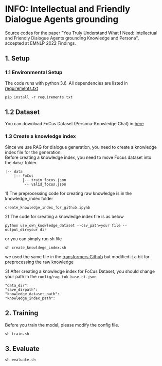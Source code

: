 # INFO: Intellectual and Friendly Dialogue Agents grounding
Source codes for the paper "You Truly Understand What I Need: Intellectual and Friendly Dialogue Agents grounding Knowledge and Persona", accepted at EMNLP 2022 Findings.



## 1. Setup

### 1.1 Environmental Setup
The code runs with python 3.6.
All dependencies are listed in [requirements.txt](INFO_final/INFO/requirements.txt)

`pip install -r requirements.txt`

## 1.2 Dataset
You can download FoCus Dataset (Persona-Knowledge Chat) in [here](https://github.com/pkchat-focus/FoCus)

### 1.3 Create a knowledge index
Since we use RAG for dialogue generation, you need to create a knowledge index file for the generation.  
Before creating a knowledge index, you need to move Focus dataset into the `data/` folder.
```
|-- data
    |-- FoCus
        |-- train_focus.json
        `-- valid_focus.json
```

1\) The preprocessing code for creating raw knowledge is in the knowledge_index folder
```
create_knowledge_index_for_github.ipynb
```
2\) The code for creating a knowledge index file is as below
```
python use_own_knowledge_dataset --csv_path=your file --output_dir=your dir
```
or you can simply run sh file
```
sh create_knowldege_index.sh
```

we used the same file in the [transformers Github](https://github.com/huggingface/transformers/blob/main/examples/research_projects/rag/use_own_knowledge_dataset.py) but modified it a bit for preprocessing the raw knowledge


3\) After creating a knowledge index for FoCus Dataset, you should change your path in the `config/rag-tok-base-ct.json`

```
"data_dir": 
"save_dirpath": 
"knowledge_dataset_path": 
"knowledge_index_path": 
```



## 2. Training
Before you train the model, please modify the config file. 
```
sh train.sh
```

## 3. Evaluate
```
sh evaluate.sh
```

